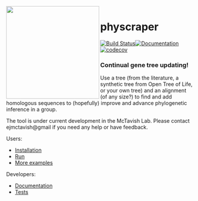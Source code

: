 <img align="left" width="250" src="https://cdn.rawgit.com/snacktavish/physcraper/main/docs/physcraper.svg">

# physcraper

[![Build Status](https://travis-ci.org/McTavishLab/physcraper.svg?branch=main)](https://travis-ci.org/McTavishLab/physcraper)[![Documentation](https://readthedocs.org/projects/physcraper/badge/?version=latest&style=flat)](https://physcraper.readthedocs.io/en/latest/)[![codecov](https://codecov.io/gh/McTavishLab/physcraper/branch/dev/graph/badge.svg)](https://codecov.io/gh/McTavishLab/physcraper)


<p></p>

<p></p>

### Continual gene tree updating!

Use a tree (from the literature, a synthetic tree from Open Tree of Life, or your own tree) and an alignment (of any size?) to find and add homologous sequences to (hopefully) improve and advance phylogenetic inference in a group. 


The tool is under current development in the McTavish Lab.
Please contact ejmctavish@gmail if you need any help or have feedback.

Users:

  - [Installation](mds/INSTALL.md)
  - [Run](mds/running.md)
  - [More examples](mds/examples.md)

Developers:

  - [Documentation](https://physcraper.readthedocs.io/en/latest/)
  - [Tests](mds/testing.md)






